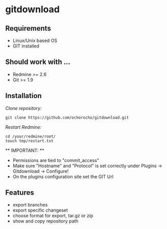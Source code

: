 # gitdownload

## Requirements

* Linux/Unix based OS
* GIT installed

## Should work with ...
 * Redmine >= 2.6
 * Git >= 1.9

## Installation

_Clone repository:_

```
git clone https://github.com/ochorocho/gitdownload.git
```

_Restart Redmine:_

```
cd /your/redmine/root/
touch tmp/restart.txt
```

** IMPORTANT: **

* Permissions are tied to "commit_access"
* Make sure "Hostname" and "Protocol" is set correctly under Plugins -> Gitdownload -> Configure!
* On the plugins configuration site set the GIT Url

## Features

* export branches
* export specific changeset
* choose format for export, tar.gz or zip
* show and copy repository path
